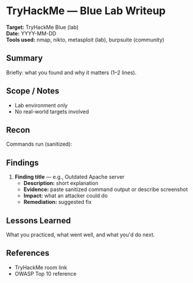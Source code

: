 # TryHackMe — Blue Lab Writeup

**Target:** TryHackMe Blue (lab)  
**Date:** YYYY-MM-DD  
**Tools used:** nmap, nikto, metasploit (lab), burpsuite (community)

## Summary
Briefly: what you found and why it matters (1–2 lines).

## Scope / Notes
- Lab environment only
- No real-world targets involved

## Recon
Commands run (sanitized):

## Findings
1. **Finding title** — e.g., Outdated Apache server
   - **Description:** short explanation
   - **Evidence:** paste sanitized command output or describe screenshot
   - **Impact:** what an attacker could do
   - **Remediation:** suggested fix

## Lessons Learned
What you practiced, what went well, and what you'd do next.

## References
- TryHackMe room link
- OWASP Top 10 reference
